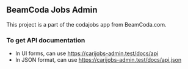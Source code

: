 ## BeamCoda Jobs Admin

This project is a part of the codajobs app from BeamCoda.com.

### To get API documentation
- In UI forms, can use https://carijobs-admin.test/docs/api
- In JSON format, can use https://carijobs-admin.test/docs/api.json